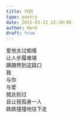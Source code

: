 ```yaml
---  
title: 作别  
type: poetry  
date: 2015-03-12 22:39:00  
author: Herb  
draft: true
---  
```

爱他太过痴缠  
让人步履难堪  
蹒跚熬到这路口  
我  
与你  
与爱  
就此别过  
且让我孤身一人  
跌跌撞撞地往下走